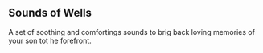 ## Sounds of Wells

A set of soothing and comfortings sounds to brig back loving memories of your son tot he forefront.
